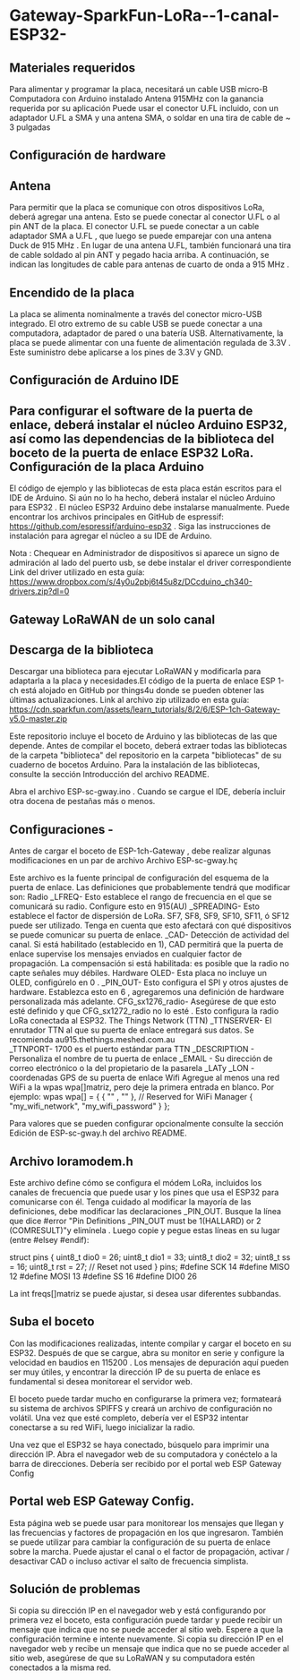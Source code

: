 # Gateway-SparkFun-LoRa--1-canal-ESP32-

Materiales requeridos
------------------------------------------------------------------------------------------------------------------------------------------------------------------------------
 
Para alimentar y programar la placa, necesitará un cable USB micro-B 
Computadora con Arduino instalado
 Antena  915MHz con la ganancia requerida por su aplicación
 Puede usar el conector U.FL incluido, con un adaptador U.FL a SMA y una antena SMA,  o soldar en una tira de cable de ~ 3 pulgadas 
 
Configuración de hardware
------------------------------------------------------------------------------------------------------------------------------------------------------------------------------
Antena
-
Para permitir que la placa se comunique con otros dispositivos LoRa, deberá agregar una antena. Esto se puede conectar al conector U.FL o al pin ANT de la placa.
El conector U.FL se puede conectar a un cable adaptador SMA a U.FL , que luego se puede emparejar con una antena Duck de 915 MHz .
En lugar de una antena U.FL, también funcionará una tira de cable soldado al pin ANT y pegado hacia arriba. A continuación, se indican las longitudes de cable para antenas de cuarto de onda a 915 MHz .

Encendido de la placa
-
La placa se alimenta nominalmente a través del conector micro-USB integrado. El otro extremo de su cable USB se puede conectar a una computadora, adaptador de pared o una batería USB.
 Alternativamente, la placa se puede alimentar con una fuente de alimentación regulada de 3.3V . Este suministro debe aplicarse a los pines de 3.3V y GND.
 
Configuración de Arduino IDE
------------------------------------------------------------------------------------------------------------------------------------------------------------------------------
Para configurar el software de la puerta de enlace, deberá instalar el núcleo Arduino ESP32, así como las dependencias de la biblioteca del boceto de la puerta de enlace ESP32 LoRa.
Configuración de la placa Arduino
-
El código de ejemplo y las bibliotecas de esta placa están escritos para el IDE de Arduino. Si aún no lo ha hecho, deberá instalar el núcleo Arduino para ESP32 . El núcleo ESP32 Arduino debe instalarse manualmente. Puede encontrar los archivos principales en GitHub de espressif: https://github.com/espressif/arduino-esp32 . Siga las instrucciones de instalación para agregar el núcleo a su IDE de Arduino.


 
Nota : Chequear en Administrador de dispositivos si aparece un signo de admiración al lado del puerto usb, se debe instalar el driver correspondiente 
Link del driver utilizado en esta guía: https://www.dropbox.com/s/4y0u2pbj6t45u8z/DCcduino_ch340-drivers.zip?dl=0


Gateway LoRaWAN de un solo canal
------------------------------------------------------------------------------------------------------------------------------------------------------------------------------
Descarga de la biblioteca 
-
Descargar una biblioteca para ejecutar LoRaWAN y modificarla para adaptarla a la placa y necesidades.El código de la puerta de enlace ESP 1-ch está alojado en GitHub por things4u donde se  pueden obtener las últimas actualizaciones.
Link al archivo zip utilizado en esta guía: https://cdn.sparkfun.com/assets/learn_tutorials/8/2/6/ESP-1ch-Gateway-v5.0-master.zip

Este repositorio incluye  el boceto de Arduino y las bibliotecas de las que depende. Antes de compilar el boceto, deberá extraer todas las bibliotecas de la carpeta "biblioteca" del repositorio en la carpeta "bibliotecas" de su cuaderno de bocetos Arduino. Para la instalación de las bibliotecas, consulte la sección Introducción del archivo README. 

Abra el archivo ESP-sc-gway.ino . Cuando se cargue el IDE, debería incluir otra docena de pestañas más o menos. 

Configuraciones -
------------------------------------------------------------------------------------------------------------------------------------------------------------------------------

Antes de cargar el boceto de ESP-1ch-Gateway , debe realizar algunas modificaciones en un par de archivo
Archivo ESP-sc-gway.hç

Este archivo es la fuente principal de configuración del esquema de la puerta de enlace. Las definiciones que probablemente tendrá que modificar son:
Radio
_LFREQ- Esto establece el rango de frecuencia en el que se comunicará su radio. Configure esto en 915(AU)
_SPREADING- Esto establece el factor de dispersión de LoRa. SF7, SF8, SF9, SF10, SF11, ó  SF12 puede ser utilizado. Tenga en cuenta que esto afectará con qué dispositivos se puede comunicar su puerta de enlace.
_CAD- Detección de actividad del canal. Si está habilitado (establecido en 1), CAD permitirá que la puerta de enlace supervise los mensajes enviados en cualquier factor de propagación. La compensación si está habilitada: es posible que la radio no capte señales muy débiles.
Hardware
OLED- Esta placa no incluye un OLED, configúrelo en 0 .
_PIN_OUT- Esto configura el SPI y otros ajustes de hardware. Establezca esto en 6 , agregaremos una definición de hardware personalizada más adelante.
CFG_sx1276_radio- Asegúrese de que esto esté definido y que CFG_sx1272_radio no lo esté . Esto configura la radio LoRa conectada al ESP32.
The Things Network (TTN)
_TTNSERVER- El enrutador TTN al que su puerta de enlace entregará sus datos. Se recomienda   au915.thethings.meshed.com.au  
_TTNPORT- 1700 es el puerto estándar para TTN
_DESCRIPTION - Personaliza el nombre de tu puerta de enlace
_EMAIL -  Su dirección de correo electrónico o la del propietario de la pasarela
_LATy _LON - coordenadas GPS de su puerta de enlace
Wifi
Agregue al menos una red WiFi a la wpas wpa[]matriz, pero deje la primera entrada en blanco. Por ejemplo:
wpas wpa[] = {
  { "" , "" },                          // Reserved for WiFi Manager
  { "my_wifi_network", "my_wifi_password" }
};
 
Para valores que se pueden configurar opcionalmente consulte la sección Edición de ESP-sc-gway.h del archivo README.

Archivo loramodem.h
------------------------------------------------------------------------------------------------------------------------------------------------------------------------------
Este archivo define cómo se configura el módem LoRa, incluidos los canales de frecuencia que puede usar y los pines que usa el ESP32 para comunicarse con él. Tenga cuidado al modificar la mayoría de las definiciones, debe   modificar las declaraciones _PIN_OUT.
Busque la línea que dice #error "Pin Definitions _PIN_OUT must be 1(HALLARD) or 2 (COMRESULT)"y elimínela . Luego copie y pegue estas líneas en su lugar (entre #elsey #endif):

struct pins {
  uint8_t dio0 = 26;
  uint8_t dio1 = 33;
  uint8_t dio2 = 32;
  uint8_t ss = 16;
  uint8_t rst = 27; // Reset not used
} pins;
#define SCK  14
#define MISO 12
#define MOSI 13
#define SS  16
#define DIO0 26
 
La int freqs[]matriz se puede ajustar, si desea usar diferentes subbandas.

Suba el boceto
------------------------------------------------------------------------------------------------------------------------------------------------------------------------------
Con las modificaciones realizadas, intente compilar y cargar el boceto en su ESP32. Después de que se cargue, abra su monitor en serie y configure la velocidad en baudios en 115200 . Los mensajes de depuración aquí pueden ser muy útiles, y encontrar la dirección IP de su puerta de enlace es fundamental si desea monitorear el servidor web.

El boceto puede tardar mucho en configurarse la primera vez; formateará su sistema de archivos SPIFFS y creará un archivo de configuración no volátil. Una vez que esté completo, debería ver el ESP32 intentar conectarse a su red WiFi, luego inicializar la radio.


Una vez que el ESP32 se haya conectado, búsquelo para imprimir una dirección IP. Abra el navegador web de su computadora y conéctelo a la barra de direcciones. Debería ser recibido por el portal web ESP Gateway Config

Portal  web  ESP Gateway Config.
------------------------------------------------------------------------------------------------------------------------------------------------------------------------------
Esta página web se puede usar para monitorear los mensajes que llegan y las frecuencias y factores de propagación en los que ingresaron. También se puede utilizar para cambiar la configuración de su puerta de enlace sobre la marcha. Puede ajustar el canal o el factor de propagación, activar / desactivar CAD o incluso activar el salto de frecuencia simplista.

Solución de problemas
------------------------------------------------------------------------------------------------------------------------------------------------------------------------------
Si copia su dirección IP en el navegador web  y está configurando por primera vez el boceto, esta configuración puede tardar y  puede recibir  un mensaje que indica que no se puede acceder al sitio web. Espere a que la configuración termine e intente nuevamente. 
Si copia su dirección IP en el navegador web y recibe un mensaje que indica que no se puede acceder al sitio web, asegúrese de que su LoRaWAN y su computadora estén conectados a la misma red.




















